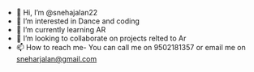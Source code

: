 - 👋 Hi, I’m @snehajalan22
- 👀 I’m interested in Dance and coding
- 🌱 I’m currently learning AR
- 💞️ I’m looking to collaborate on projects relted to Ar
- 📫 How to reach me- You can call me on 9502181357 or email me on sneharjalan@gmail.com

<!---
snehajalan22/snehajalan22 is a ✨ special ✨ repository because its `README.md` (this file) appears on your GitHub profile.
You can click the Preview link to take a look at your changes.
--->
